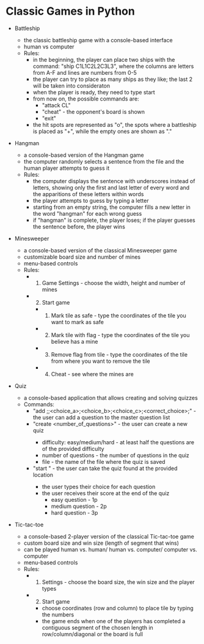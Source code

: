 # Classic Games in Python

* Battleship
  - the classic battleship game with a console-based interface
  - human vs computer
  - Rules:
    - in the beginning, the player can place two ships with the command: "ship C1L1C2L2C3L3", where the columns are letters from A-F and lines are numbers from 0-5
    - the player can try to place as many ships as they like; the last 2 will be taken into consideraton
    - when the player is ready, they need to type start
    - from now on, the possible commands are:
      - "attack CL"
      - "cheat" - the opponent's board is shown
      - "exit"
    - the hit spots are represented as "o", the spots where a battleship is placed as "+", while the empty ones are shown as "."
    
* Hangman
  - a console-based version of the Hangman game
  - the computer randomly selects a sentence from the file and the human player attempts to guess it
  - Rules:
    - the computer displays the sentence with underscores instead of letters, showing only the first and last letter of every word and the apparitions of these letters within words
    - the player attempts to guess by typing a letter
    - starting from an empty string, the computer fills a new letter in the word "hangman" for each wrong guess
    - if "hangman" is complete, the player loses; if the player guesses the sentence before, the player wins
    
* Minesweeper
  - a console-based version of the classical Minesweeper game
  - customizable board size and number of mines
  - menu-based controls
  - Rules:
    - 1. Game Settings - choose the width, height and number of mines
    - 2. Start game
      - 1. Mark tile as safe - type the coordinates of the tile you want to mark as safe
      - 2. Mark tile with flag - type the coordinates of the tile you believe has a mine
      - 3. Remove flag from tile - type the coordinates of the tile from where you want to remove the tile
      - 4. Cheat - see where the mines are
 
* Quiz
  - a console-based application that allows creating and solving quizzes
  - Commands:
    - "add <id>;<text>;<choice_a>;<choice_b>;<choice_c>;<correct_choice>;<difficulty>" - the user can add a question to the master question list
    - "create <difficulty><number_of_questions><file>" - the user can create a new quiz
      - difficulty: easy/medium/hard - at least half the questions are of the provided difficulty
      - number of questions - the number of questions in the quiz
      - file - the name of the file where the quiz is saved
    - "start <file>" - the user can take the quiz found at the provided location
      - the user types their choice for each question
      - the user receives their score at the end of the quiz
        - easy question - 1p
        - medium question - 2p
        - hard question - 3p
  
* Tic-tac-toe
  - a console-based 2-player version of the classical Tic-tac-toe game
  - custom board size and win size (length of segment that wins)
  - can be played human vs. human/ human vs. computer/ computer vs. computer
  - menu-based controls
  - Rules:
    - 1. Settings - choose the board size, the win size and the player types
    - 2. Start game
      - choose coordinates (row and column) to place tile by typing the numbers
      - the game ends when one of the players has completed a contiguous segment of the chosen length in row/column/diagonal or the board is full
